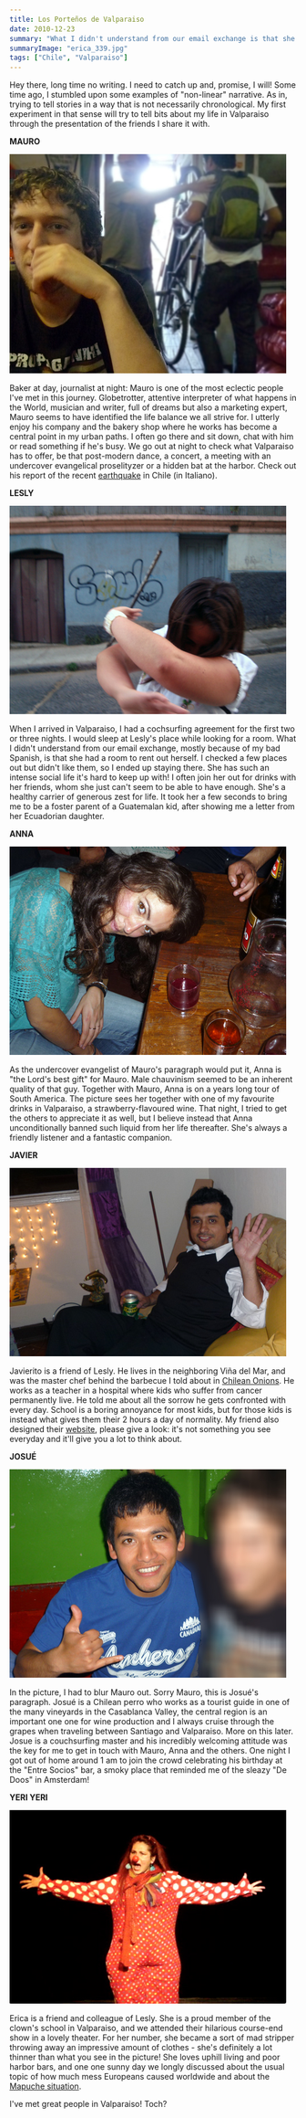 ```yaml
---
title: Los Porteños de Valparaiso
date: 2010-12-23
summary: "What I didn't understand from our email exchange is that she had a room to rent out herself."
summaryImage: "erica_339.jpg"
tags: ["Chile", "Valparaiso"]
---
```


Hey there, long time no writing. I need to catch up and, promise, I will!
Some time ago, I stumbled upon some examples of "non-linear" narrative. As in, trying to tell stories in a way that is not necessarily chronological. My first experiment in that sense will try to tell bits about my life in Valparaiso through the presentation of the friends I share it with.

**MAURO**

![](mauro_384.jpg)

Baker at day, journalist at night: Mauro is one of the most eclectic people I've met in this journey. Globetrotter, attentive interpreter of what happens in the World, musician and writer, full of dreams but also a marketing expert, Mauro seems to have identified the life balance we all strive for. I utterly enjoy his company and the bakery shop where he works has become a central point in my urban paths. I often go there and sit down, chat with him or read something if he's busy. We go out at night to check what Valparaiso has to offer, be that post-modern dance, a concert, a meeting with an undercover evangelical proselityzer or a hidden bat at the harbor. Check out his report of the recent [earthquake](http://www.radiopereira.it/2011/01/trema-chile.html) in Chile (in Italiano).

**LESLY**

![](lesly.jpg)

When I arrived in Valparaiso, I had a cochsurfing agreement for the first two or three nights. I would sleep at Lesly's place while looking for a room. What I didn't understand from our email exchange, mostly because of my bad Spanish, is that she had a room to rent out herself. I checked a few places out but didn't like them, so I ended up staying there. She has such an intense social life it's hard to keep up with! I often join her out for drinks with her friends, whom she just can't seem to be able to have enough. She's a healthy carrier of generous zest for life. It took her a few seconds to bring me to be a foster parent of a Guatemalan kid, after showing me a letter from her Ecuadorian daughter. 

**ANNA**

![](anna.jpg)

As the undercover evangelist of Mauro's paragraph would put it, Anna is "the Lord's best gift" for Mauro. Male chauvinism seemed to be an inherent quality of that guy. Together with Mauro, Anna is on a years long tour of South America. The picture sees her together with one of my favourite drinks in Valparaiso, a strawberry-flavoured wine. That night, I tried to get the others to appreciate it as well, but I believe instead that Anna unconditionally banned such liquid from her life thereafter. She's always a friendly listener and a fantastic companion. 

**JAVIER**

![](javier_330.jpg)

Javierito is a friend of Lesly. He lives in the neighboring Viña del Mar, and was the master chef behind the barbecue I told about in [Chilean Onions](http://ticofab.io/travel/2010-12-17-chilean_onions/). He works as a teacher in a hospital where kids who suffer from cancer permanently live. He told me about all the sorrow he gets confronted with every day. School is a boring annoyance for most kids, but for those kids is instead what gives them their 2 hours a day of normality. My friend also designed their [website](http://www.canecchile.com), please give a look: it's not something you see everyday and it'll give you a lot to think about.

**JOSUÉ**

![](josue.jpg)

In the picture, I had to blur Mauro out. Sorry Mauro, this is Josué's paragraph. Josué is a Chilean perro who works as a tourist guide in one of the many vineyards in the Casablanca Valley, the central region is an important one one for wine production and I always cruise through the grapes when traveling between Santiago and Valparaiso. More on this later. Josue is a couchsurfing master and his incredibly welcoming attitude was the key for me to get in touch with Mauro, Anna and the others. One night I got out of home around 1 am to join the crowd celebrating his birthday at the "Entre Socios" bar, a smoky place that reminded me of the sleazy "De Doos" in Amsterdam!

**YERI YERI**

![](erica_339.jpg)

Erica is a friend and colleague of Lesly. She is a proud member of the clown's school in Valparaiso, and we attended their hilarious course-end show in a lovely theater. For her number, she became a sort of mad stripper throwing away an impressive amount of clothes - she's definitely a lot thinner than what you see in the picture! She loves uphill living and poor harbor bars, and one one sunny day we longly discussed about the usual topic of how much mess Europeans caused worldwide and about the [Mapuche situation](http://en.wikipedia.org/wiki/Mapuche_conflict).

I've met great people in Valparaiso! Toch?
